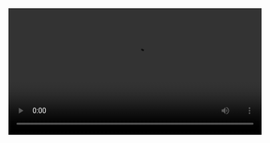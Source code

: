 
<video width="100%" controls controlslist="nodownload nofullscreen noremoteplayback" disablePictureInPicture>
  <source src="https://api.keepwork.com/ts-storage/siteFiles/13845/raw#02铅笔-1.webm" type="video/webm" />
  <source src="https://api.keepwork.com/ts-storage/siteFiles/13846/raw#02铅笔.mp4" type="video/mp4" />
   
  你的浏览器不支持播放
</video>
<style>
video::-webkit-media-controls-fullscreen-button { display: none; } 
</style>